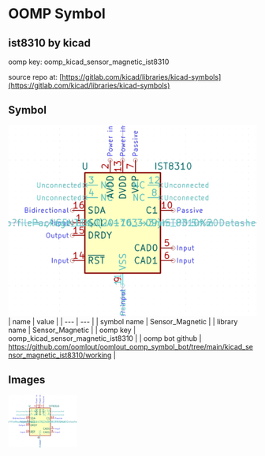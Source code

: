 # OOMP Symbol  
## ist8310  by kicad  
  
oomp key: oomp_kicad_sensor_magnetic_ist8310  
  
source repo at: [https://gitlab.com/kicad/libraries/kicad-symbols](https://gitlab.com/kicad/libraries/kicad-symbols)  
## Symbol  
  
[![working.png](working_600.png)](working.png)  
| name | value | 
| --- | --- | 
| symbol name | Sensor_Magnetic | 
| library name | Sensor_Magnetic | 
| oomp key | oomp_kicad_sensor_magnetic_ist8310 | 
| oomp bot github | https://github.com/oomlout/oomlout_oomp_symbol_bot/tree/main/kicad_sensor_magnetic_ist8310/working | 
## Images  
  
[![working.png](working_140.png)](working.png)  
